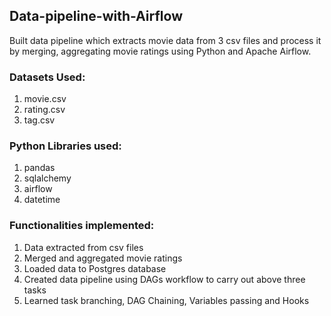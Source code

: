 ## Data-pipeline-with-Airflow
Built data pipeline which extracts movie data from 3 csv files and process it by merging, aggregating movie ratings using Python and Apache Airflow.

### Datasets Used:
1. movie.csv
2. rating.csv
3. tag.csv

### Python Libraries used:
1. pandas
2. sqlalchemy
3. airflow
4. datetime

### Functionalities implemented:
1. Data extracted from csv files
2. Merged and aggregated movie ratings
3. Loaded data to Postgres database
4. Created data pipeline using DAGs workflow to carry out above three tasks
5. Learned task branching, DAG Chaining, Variables passing and Hooks
